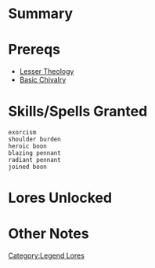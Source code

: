 # Summary

# Prereqs

-   [Lesser Theology](Lesser_Theology "wikilink")
-   [Basic Chivalry](Basic_Chivalry "wikilink")

# Skills/Spells Granted

`exorcism`  
`shoulder burden`  
`heroic boon`  
`blazing pennant`  
`radiant pennant`  
`joined boon`

# Lores Unlocked

# Other Notes

[Category:Legend Lores](Category:Legend_Lores "wikilink")
